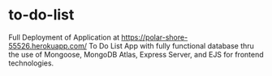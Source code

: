 # to-do-list
Full Deployment of Application at https://polar-shore-55526.herokuapp.com/
To Do List App with fully functional database thru the use of Mongoose, MongoDB Atlas,  Express Server, and EJS for frontend technologies.


